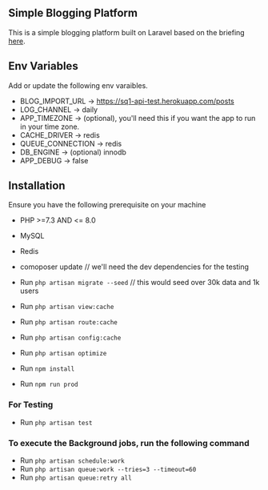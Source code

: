 
## Simple Blogging Platform

This is a simple blogging platform built on Laravel based on the briefing [here](https://www.notion.so/Web-Developer-0cdf0bb1015d4e5c94b62b3fe61ee621).
## Env Variables
Add or update the following env varaibles.

- BLOG_IMPORT_URL -> https://sq1-api-test.herokuapp.com/posts
- LOG_CHANNEL -> daily
- APP_TIMEZONE -> (optional), you'll need this if you want the app to run in your time zone.
- CACHE_DRIVER -> redis
- QUEUE_CONNECTION -> redis
- DB_ENGINE -> (optional) innodb
- APP_DEBUG -> false

## Installation

Ensure you have the following prerequisite on your machine

- PHP >=7.3 AND <= 8.0
- MySQL
- Redis
- comoposer update // we'll need the dev dependencies for the testing
- Run `php artisan migrate --seed` // this would seed over 30k data and 1k users
- Run `php artisan view:cache`
- Run `php artisan route:cache`
- Run `php artisan config:cache`
- Run `php artisan optimize`

- Run `npm install`
- Run `npm run prod`


### For Testing
- Run `php artisan test`

### To execute the Background jobs, run the following command
- Run `php artisan schedule:work`
- Run `php artisan queue:work --tries=3 --timeout=60`
- Run `php artisan queue:retry all`

